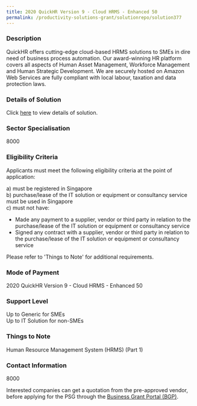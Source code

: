 ```yaml
---
title: 2020 QuickHR Version 9 - Cloud HRMS - Enhanced 50
permalink: /productivity-solutions-grant/solutionrepo/solution377
---
```


### Description

QuickHR offers cutting-edge cloud-based HRMS solutions to SMEs in dire need of business process automation. Our award-winning HR platform covers all aspects of Human Asset Management, Workforce Management and Human Strategic Development. We are securely hosted on Amazon Web Services are fully compliant with local labour, taxation and data protection laws.

### Details of Solution

Click <a href='Enable Business Pte. Ltd.' target='_blank' rel='noopener'>here</a> to view details of solution.

### Sector Specialisation

 8000 

### Eligibility Criteria

Applicants must meet the following eligibility criteria at the point of application:

a) must be registered in Singapore <br>
b) purchase/lease of the IT solution or equipment or consultancy service must be used in Singapore <br>
c) must not have:
- Made any payment to a supplier, vendor or third party in relation to the purchase/lease of the IT solution or equipment or consultancy service
- Signed any contract with a supplier, vendor or third party in relation to the purchase/lease of the IT solution or equipment or consultancy service

Please refer to 'Things to Note' for additional requirements.

### Mode of Payment
2020 QuickHR Version 9 - Cloud HRMS - Enhanced 50

### Support Level
Up to Generic for SMEs <br>
Up to IT Solution for non-SMEs

### Things to Note
Human Resource Management System (HRMS) (Part 1)

### Contact Information
8000

Interested companies can get a quotation from the pre-approved vendor, before applying for the PSG through the <a target='_blank' rel='noopener' href='https://www.businessgrants.gov.sg/'>Business Grant Portal (BGP)</a>.
